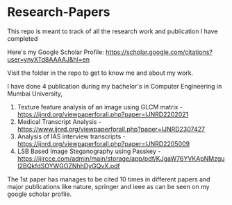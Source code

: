 # Research-Papers
This repo is meant to track of all the research work and publication I have completed

Here's my Google Scholar Profile:
https://scholar.google.com/citations?user=ynyXTd8AAAAJ&hl=en

Visit the folder in the repo to get to know me and about my work.

I have done 4 publication during my bachelor's in Computer Engineering in Mumbai University,

1. Texture feature analysis of an image using GLCM matrix - https://ijnrd.org/viewpaperforall.php?paper=IJNRD2202021
2. Medical Transcript Analysis - https://www.ijnrd.org/viewpaperforall.php?paper=IJNRD2307427
3. Analysis of IAS interview transcripts - https://ijnrd.org/viewpaperforall.php?paper=IJNRD2205009
4. LSB Based Image Steganography using Passkey - https://ijircce.com/admin/main/storage/app/pdf/KJgaW76YVKApNMzguI2BQkfdSOYWGOZNhhDyGQvX.pdf
   

The 1st paper has manages to be cited 10 times in different papers and major publications like
nature, springer and ieee as can be seen on my google scholar profile.
